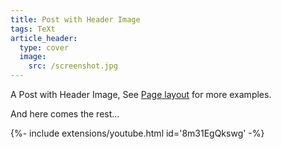 ```yaml
---
title: Post with Header Image
tags: TeXt
article_header:
  type: cover
  image:
    src: /screenshot.jpg
---
```


A Post with Header Image, See [Page layout](https://tianqi.name/jekyll-TeXt-theme/samples.html#page-layout) for more examples.

<!--more-->

And here comes the rest...

<div>{%- include extensions/youtube.html id='8m31EgQkswg' -%}</div>
